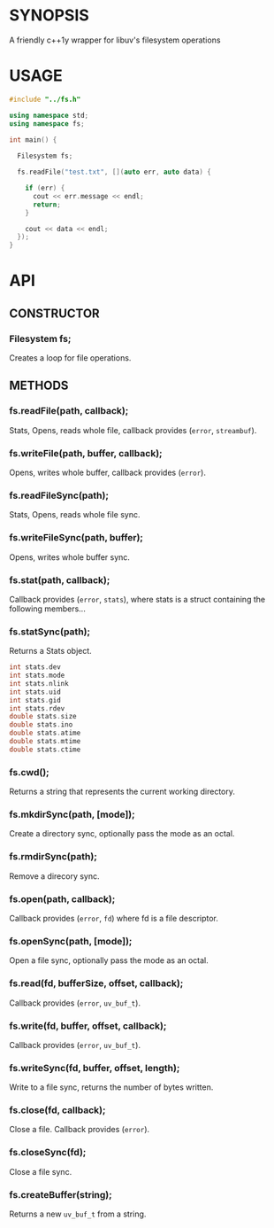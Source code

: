 # SYNOPSIS
A friendly c++1y wrapper for libuv's filesystem operations

# USAGE

```cpp
#include "../fs.h"

using namespace std;
using namespace fs;

int main() {
 
  Filesystem fs;

  fs.readFile("test.txt", [](auto err, auto data) {

    if (err) {
      cout << err.message << endl;
      return;
    }

    cout << data << endl;
  });
}
```

# API

## CONSTRUCTOR
### Filesystem fs;
Creates a loop for file operations.

## METHODS

### fs.readFile(path, callback);
Stats, Opens, reads whole file, callback provides (`error`, `streambuf`).

### fs.writeFile(path, buffer, callback);
Opens, writes whole buffer, callback provides (`error`).

### fs.readFileSync(path);
Stats, Opens, reads whole file sync.

### fs.writeFileSync(path, buffer);
Opens, writes whole buffer sync.

### fs.stat(path, callback);
Callback provides (`error`, `stats`), where stats is a struct containing 
the following members...

### fs.statSync(path);
Returns a Stats object.

```cpp
int stats.dev
int stats.mode
int stats.nlink
int stats.uid
int stats.gid
int stats.rdev
double stats.size
double stats.ino
double stats.atime
double stats.mtime
double stats.ctime
```

### fs.cwd();
Returns a string that represents the current working directory.

### fs.mkdirSync(path, [mode]);
Create a directory sync, optionally pass the mode as an octal.

### fs.rmdirSync(path);
Remove a direcory sync.

### fs.open(path, callback);
Callback provides (`error`, `fd`) where fd is a file descriptor.

### fs.openSync(path, [mode]);
Open a file sync, optionally pass the mode as an octal.

### fs.read(fd, bufferSize, offset, callback);
Callback provides (`error`, `uv_buf_t`).

### fs.write(fd, buffer, offset, callback);
Callback provides (`error`, `uv_buf_t`).

### fs.writeSync(fd, buffer, offset, length);
Write to a file sync, returns the number of bytes written.

### fs.close(fd, callback);
Close a file. Callback provides (`error`).

### fs.closeSync(fd);
Close a file sync.

### fs.createBuffer(string);
Returns a new `uv_buf_t` from a string.

